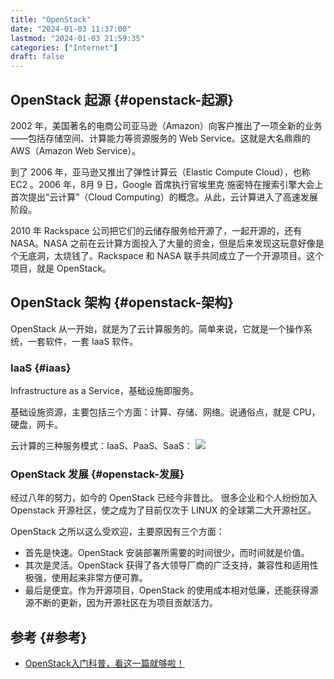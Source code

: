 ```yaml
---
title: "OpenStack"
date: "2024-01-03 11:37:00"
lastmod: "2024-01-03 21:59:35"
categories: ["Internet"]
draft: false
---
```


## OpenStack 起源 {#openstack-起源}

2002 年，美国著名的电商公司亚马逊（Amazon）向客户推出了一项全新的业务——包括存储空间、计算能力等资源服务的 Web Service。这就是大名鼎鼎的 AWS（Amazon Web Service）。

到了 2006 年，亚马逊又推出了弹性计算云（Elastic Compute Cloud），也称 EC2 。2006 年，8月 9 日，Google 首席执行官埃里克·施密特在搜索引擎大会上首次提出“云计算”（Cloud Computing）的概念。从此，云计算进入了高速发展阶段。

2010 年 Rackspace 公司把它们的云储存服务给开源了，一起开源的，还有 NASA。NASA 之前在云计算方面投入了大量的资金，但是后来发现这玩意好像是个无底洞，太烧钱了。Rackspace 和 NASA 联手共同成立了一个开源项目。这个项目，就是 OpenStack。


## OpenStack 架构 {#openstack-架构}

OpenStack 从一开始，就是为了云计算服务的。简单来说，它就是一个操作系统，一套软件，一套 IaaS 软件。


### IaaS {#iaas}

Infrastructure as a Service，基础设施即服务。

基础设施资源，主要包括三个方面：计算、存储、网络。说通俗点，就是 CPU，硬盘，网卡。

云计算的三种服务模式：IaaS、PaaS、SaaS：
![](https://pic2.zhimg.com/80/v2-39b400aec8ef07159f8ee043637f8f29_1440w.webp)


### OpenStack 发展 {#openstack-发展}

经过八年的努力，如今的 OpenStack 已经今非昔比。 很多企业和个人纷纷加入 Openstack 开源社区，使之成为了目前仅次于 LINUX 的全球第二大开源社区。

OpenStack 之所以这么受欢迎，主要原因有三个方面：

-   首先是快速。OpenStack 安装部署所需要的时间很少，而时间就是价值。
-   其次是灵活。OpenStack 获得了各大领导厂商的广泛支持，兼容性和适用性极强，使用起来非常方便可靠。
-   最后是便宜。作为开源项目，OpenStack 的使用成本相对低廉，还能获得源源不断的更新，因为开源社区在为项目贡献活力。


## 参考 {#参考}

-   [OpenStack入门科普，看这一篇就够啦！](https://zhuanlan.zhihu.com/p/35598437)